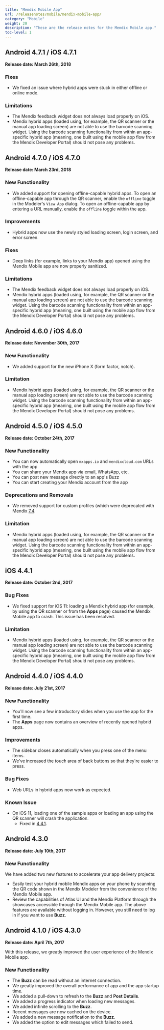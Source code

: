 ```yaml
---
title: "Mendix Mobile App"
url: /releasenotes/mobile/mendix-mobile-app/
category: "Mobile"
weight: 20
description: "These are the release notes for the Mendix Mobile app."
toc-level: 1
---
```


## Android 4.7.1 / iOS 4.7.1

**Release date: March 26th, 2018**

### Fixes

* We fixed an issue where hybrid apps were stuck in either offline or online mode.

### Limitations

* The Mendix feedback widget does not always load properly on iOS.
* Mendix hybrid apps (loaded using, for example, the QR scanner or the manual app loading screen) are not able to use the barcode scanning widget. Using the barcode scanning functionality from within an app-specific hybrid app (meaning, one built using the mobile app flow from the Mendix Developer Portal) should not pose any problems.

## Android 4.7.0 / iOS 4.7.0

**Release date: March 23rd, 2018**

### New Functionality

* We added support for opening offline-capable hybrid apps. To open an offline-capable app through the QR scanner, enable the `offline` toggle in the Modeler's `View App` dialog. To open an offline-capable app by entering a URL manually, enable the `offline` toggle within the app.

### Improvements

* Hybrid apps now use the newly styled loading screen, login screen, and error screen.

### Fixes

* Deep links (for example, links to your Mendix app) opened using the Mendix Mobile app are now properly sanitized.

### Limitations

* The Mendix feedback widget does not always load properly on iOS.
* Mendix hybrid apps (loaded using, for example, the QR scanner or the manual app loading screen) are not able to use the barcode scanning widget. Using the barcode scanning functionality from within an app-specific hybrid app (meaning, one built using the mobile app flow from the Mendix Developer Portal) should not pose any problems.

## Android 4.6.0 / iOS 4.6.0

**Release date: November 30th, 2017**

### New Functionality

* We added support for the new iPhone X (form factor, notch).

### Limitation

* Mendix hybrid apps (loaded using, for example, the QR scanner or the manual app loading screen) are not able to use the barcode scanning widget. Using the barcode scanning functionality from within an app-specific hybrid app (meaning, one built using the mobile app flow from the Mendix Developer Portal) should not pose any problems.

## Android 4.5.0 / iOS 4.5.0

**Release date: October 24th, 2017**

### New Functionality

* You can now automatically open `mxapps.io` and `mendixcloud.com` URLs with the app
* You can share your Mendix app via email, WhatsApp, etc.
* You can post new message directly to an app's Buzz
* You can start creating your Mendix account from the app

### Deprecations and Removals

* We removed support for custom profiles (which were deprecated with Mendix [7.4](/releasenotes/studio-pro/7.4).

### Limitation

* Mendix hybrid apps (loaded using, for example, the QR scanner or the manual app loading screen) are not able to use the barcode scanning widget. Using the barcode scanning functionality from within an app-specific hybrid app (meaning, one built using the mobile app flow from the Mendix Developer Portal) should not pose any problems.

## iOS 4.4.1 <a name="RN441"></a>

**Release date: October 2nd, 2017**

### Bug Fixes

* We fixed support for iOS 11: loading a Mendix hybrid app (for example, by using the QR scanner or from the **Apps** page) caused the Mendix Mobile app to crash. This issue has been resolved.

### Limitation

* Mendix hybrid apps (loaded using, for example, the QR scanner or the manual app loading screen) are not able to use the barcode scanning widget. Using the barcode scanning functionality from within an app-specific hybrid app (meaning, one built using the mobile app flow from the Mendix Developer Portal) should not pose any problems.

## Android 4.4.0 / iOS 4.4.0

**Release date: July 21st, 2017**

### New Functionality

* You'll now see a few introductory slides when you use the app for the first time.
* The **Apps** page now contains an overview of recently opened hybrid apps.

### Improvements

* The sidebar closes automatically when you press one of the menu items.
* We've increased the touch area of back buttons so that they're easier to press.

### Bug Fixes

* Web URLs in hybrid apps now work as expected.

### Known Issue

* On iOS 11, loading one of the sample apps or loading an app using the QR scanner will crash the application. 
    * Fixed in [4.4.1](#RN441).

## Android 4.3.0

**Release date: July 10th, 2017**

### New Functionality

We have added two new features to accelerate your app delivery projects:

* Easily test your hybrid mobile Mendix apps on your phone by scanning the QR code shown in the Mendix Modeler from the convenience of the Mendix Mobile app.
* Review the capabilities of Atlas UI and the Mendix Platform through the showcases accessible through the Mendix Mobile app. The above features are available without logging in. However, you still need to log in if you want to use **Buzz**.

## Android 4.1.0 / iOS 4.3.0

**Release date: April 7th, 2017**

With this release, we greatly improved the user experience of the Mendix Mobile app.

### New Functionality

* The **Buzz** can be read without an internet connection.
* We greatly improved the overall performance of app and the app startup time.
* We added a pull-down to refresh to the **Buzz** and **Post Details**.
* We added a progress indicator when loading new messages.
* We added infinite scrolling to the **Buzz**.
* Recent messages are now cached on the device.
* We added a new message notification to the **Buzz**.
* We added the option to edit messages which failed to send.
